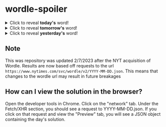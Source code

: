 # wordle-spoiler

<details>
  <summary>Click to reveal <b>today's</b> word!</summary>
  <br>
  <b> bonus </b>
</details>

<details>
  <summary>Click to reveal <b>tomorrow's</b> word!</summary>
  <br>
  <b> goody </b>
</details>

<details>
  <summary>Click to reveal <b>yesterday's</b> word!</summary>
  <br>
  <b> steep </b>
</details>

## Note
This was repository was updated 2/7/2023 after the NYT acquisition of Wordle. Results are now based off requests to the url `https://www.nytimes.com/svc/wordle/v2/YYYY-MM-DD.json`. This means that changes to the wordle url may result in future breakages

## How can I view the solution in the browser?
Open the developer tools in Chrome. Click on the "network" tab. Under the Fetch/XHR section, you should see a request to YYYY-MM-DD.json. If you click on that request and view the "Preview" tab, you will see a JSON object containing the day's solution.
